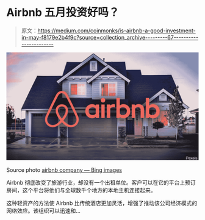 # Airbnb 五月投资好吗？

> 原文：<https://medium.com/coinmonks/is-airbnb-a-good-investment-in-may-f8179e2b4f9c?source=collection_archive---------67----------------------->

![](img/12c7b096f47300efd4ce55d52f4b51b3.png)

Source photo [airbnb company — Bing images](https://www.bing.com/images/search?view=detailV2&ccid=cG8KTNcd&id=F81467354D4CE8C97E66BF5B474A2134D98906DE&thid=OIP.cG8KTNcdPke0cVYsw7QskwHaEK&mediaurl=https%3a%2f%2fjayvas.com%2fwp-content%2fuploads%2f2020%2f11%2fairbnb-real-estate-company.jpg&cdnurl=https%3a%2f%2fth.bing.com%2fth%2fid%2fR.706f0a4cd71d3e47b471562cc3b42c93%3frik%3d3gaJ2TQhSkdbvw%26pid%3dImgRaw%26r%3d0&exph=675&expw=1200&q=airbnb+company&simid=608050773952455946&FORM=IRPRST&ck=58AF77ABE7F1AE28BA579BB078A27935&selectedIndex=0&ajaxhist=0&ajaxserp=0)

Airbnb 彻底改变了旅游行业，却没有一个出租单位。客户可以在它的平台上预订房间，这个平台将他们与全球数千个地方的本地主机连接起来。

这种轻资产的方法使 Airbnb 比传统酒店更加灵活，增强了推动该公司经济模式的网络效应。该组织可以迅速和…